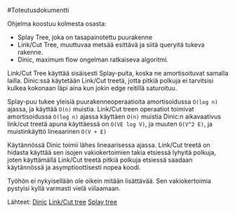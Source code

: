 #Toteutusdokumentti

Ohjelma koostuu kolmesta osasta:

- Splay Tree, joka on tasapainotettu puurakenne
- Link/Cut Tree, muuttuvaa metsää esittävä ja siitä queryitä tukeva rakenne.
- Dinic, maximum flow ongelman ratkaiseva algoritmi.

Link/Cut Tree käyttää sisäisesti Splay-puita, koska ne amortisoituvat samalla lailla.
Dinic:ssä käytetään Link/Cut treetä, jotta pitkiä polkuja ei tarvitsisi kulkea kokonaan läpi aina kun jokin edge reitillä saturoituu.

Splay-puu tukee yleisiä puurakenneoperaatioita amortisoidussa `O(log n)` ajassa, ja käyttää `O(n)` muistia.
Link/Cut treen operaatiot toimivat amortisoidussa `O(log n)` ajassa käyttäen `O(n)` muistia
Dinic:n aikavaativus link/cut treetä apuna käyttäessä on `O(VE log V)`, ja muuten `O(V^2 E)`, ja muistinkäyttö lineaarinen `O(V + E)`

Käytännössä Dinic toimii lähes lineaarisessa ajassa. Link/Cut treetä on hidasta käyttää sen isojen vakiokertoimien takia etsiessä lyhyitä polkuja, joten käyttämällä Link/Cut treetä pitkiä polkuja etsiessä saadaan käytännössä ja asymptioottisesti nopea koodi.

Työhön ei nykyisellään ole oikein mitään lisättävää. Sen vakiokertoimia pystyisi kyllä varmasti vielä viilaamaan.

Lähteet:
[Dinic](https://en.wikipedia.org/wiki/Maximum_flow_problem#Solutions)
[Link/Cut tree](https://en.wikipedia.org/wiki/Link/cut_tree)
[Splay tree](https://en.wikipedia.org/wiki/Splay_tree)
